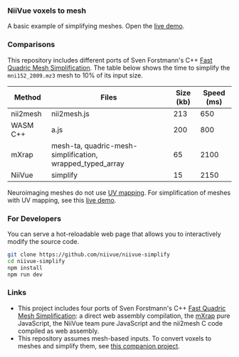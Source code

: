 ### NiiVue voxels to mesh

A basic example of simplifying meshes. Open the [live demo](https://neurolabusc.github.io/niivue-simplify/).

### Comparisons

This repository includes different ports of Sven Forstmann's C++ [Fast Quadric Mesh Simplification](https://github.com/sp4cerat/Fast-Quadric-Mesh-Simplification). The table below shows the time to simplify the `mni152_2009.mz3` mesh to 10% of its input size.

| Method   | Files                                                     | Size (kb) | Speed (ms) |
|----------|-----------------------------------------------------------|-----------|------------|
| nii2mesh | nii2mesh.js                                               |      213  |       650  |
| WASM C++ | a.js                                                      |      200  |       800  |
| mXrap    | mesh-ta, quadric-mesh-simplification, wrapped_typed_array |       65  |      2100  |
| NiiVue   | simplify                                                  |       15  |      2150  |

Neuroimaging meshes do not use [UV mapping](https://en.wikipedia.org/wiki/UV_mapping). For simplification of meshes with UV mapping, see this [live demo](https://neurolabusc.github.io/simplifyjs/).

### For Developers

You can serve a hot-reloadable web page that allows you to interactively modify the source code.

```bash
git clone https://github.com/niivue/niivue-simplify
cd niivue-simplify
npm install
npm run dev
```

### Links

 - This project includes four ports of Sven Forstmann's C++ [Fast Quadric Mesh Simplification](https://github.com/sp4cerat/Fast-Quadric-Mesh-Simplification): a direct web assembly compilation, the [mXrap](https://mxrap.com/js_docs/lib_QuadricMeshSimplification.html) pure JavaScript, the NiiVue team pure JavaScript and the nii2mesh C code compiled as web assembly.
 - This repository assumes mesh-based inputs. To convert voxels to meshes and simplify them, see [this companion project](https://github.com/niivue/niivue-mesh).
